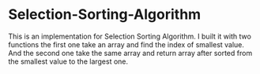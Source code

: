 # Selection-Sorting-Algorithm
This is an implementation for Selection Sorting Algorithm. I built it with two functions the first one take an array and find the index of smallest value. And the second one take the same array and return array after sorted from the smallest value to the largest one.
